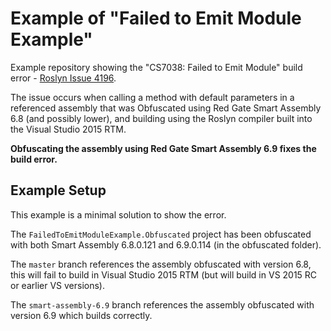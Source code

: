# Example of "Failed to Emit Module Example"

Example repository showing the "CS7038: Failed to Emit Module" build error - [Roslyn Issue 4196](https://github.com/dotnet/roslyn/issues/4196).

The issue occurs when calling a method with default parameters in a referenced assembly that was Obfuscated using Red Gate Smart Assembly 6.8 (and possibly lower), and building using the Roslyn compiler built into the Visual Studio 2015 RTM.

__Obfuscating the assembly using Red Gate Smart Assembly 6.9 fixes the build error.__

## Example Setup

This example is a minimal solution to show the error.

The `FailedToEmitModuleExample.Obfuscated` project has been obfuscated with both Smart Assembly 6.8.0.121 and 6.9.0.114 (in the obfuscated folder).

The `master` branch references the assembly obfuscated with version 6.8, this will fail to build in Visual Studio 2015 RTM (but will build in VS 2015 RC or earlier VS versions).

The `smart-assembly-6.9` branch references the assembly obfuscated with  version 6.9 which builds correctly.
